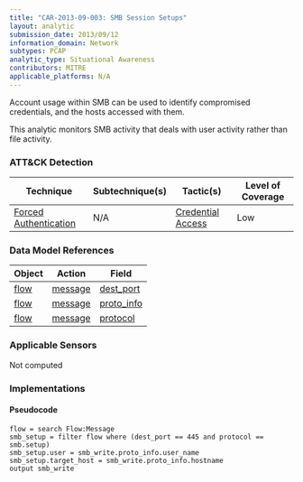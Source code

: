 ```yaml
---
title: "CAR-2013-09-003: SMB Session Setups"
layout: analytic
submission_date: 2013/09/12
information_domain: Network
subtypes: PCAP
analytic_type: Situational Awareness
contributors: MITRE
applicable_platforms: N/A
---
```


Account usage within SMB can be used to identify compromised credentials, and the hosts accessed with them.

This analytic monitors SMB activity that deals with user activity rather than file activity.


### ATT&CK Detection

|Technique|Subtechnique(s)|Tactic(s)|Level of Coverage|
|---|---|---|---|
|[Forced Authentication](https://attack.mitre.org/techniques/T1187/)|N/A|[Credential Access](https://attack.mitre.org/tactics/TA0006/)|Low|

### Data Model References

|Object|Action|Field|
|---|---|---|
|[flow](/data_model/flow) | [message](/data_model/flow#message) | [dest_port](/data_model/flow#dest_port) |
|[flow](/data_model/flow) | [message](/data_model/flow#message) | [proto_info](/data_model/flow#proto_info) |
|[flow](/data_model/flow) | [message](/data_model/flow#message) | [protocol](/data_model/flow#protocol) |


### Applicable Sensors

Not computed

### Implementations

#### Pseudocode


```
flow = search Flow:Message
smb_setup = filter flow where (dest_port == 445 and protocol == smb.setup)
smb_setup.user = smb_write.proto_info.user_name
smb_setup.target_host = smb_write.proto_info.hostname
output smb_write
```




